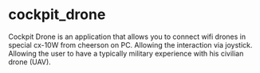 # cockpit_drone
Cockpit Drone is an application that allows you to connect wifi drones in special cx-10W from cheerson on PC. Allowing the interaction via joystick. Allowing the user to have a typically military experience with his civilian drone (UAV).
